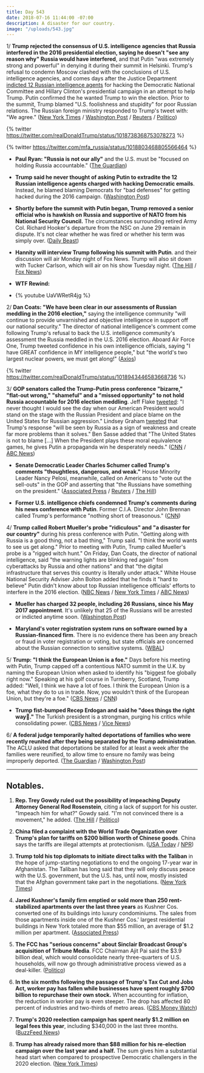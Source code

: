 ```yaml
---
title: Day 543
date: 2018-07-16 11:44:00 -07:00
description: A disaster for our country.
image: "/uploads/543.jpg"
---
```


1/ **Trump rejected the consensus of U.S. intelligence agencies that Russia interfered in the 2016 presidential election, saying he doesn't "see any reason why" Russia would have interfered**, and that Putin "was extremely strong and powerful" in denying it during their summit in Helsinki. Trump's refusal to condemn Moscow clashed with the conclusions of U.S. intelligence agencies, and comes days after the Justice Department [indicted 12 Russian intelligence agents](https://whatthefuckjusthappenedtoday.com/2018/07/13/day-540/#1-deputy-attorney-general-rod-rosens) for hacking the Democratic National Committee and Hillary Clinton's presidential campaign in an attempt to help Trump. Putin confirmed the he wanted Trump to win the election. Prior to the summit, Trump blamed "U.S. foolishness and stupidity" for poor Russian relations. The Russian foreign ministry responded to Trump's tweet with: "We agree." ([New York Times](https://www.nytimes.com/2018/07/16/world/europe/trump-putin-summit-helsinki.html) / [Washington Post](https://www.washingtonpost.com/politics/ahead-of-putin-summit-trump-faults-us-stupidity-for-poor-relations-with-russia/2018/07/16/297f671c-88c0-11e8-a345-a1bf7847b375_story.html) / [Reuters](https://www.reuters.com/article/us-usa-russia-summit/trump-and-putin-to-hold-first-summit-talks-as-twitchy-west-looks-on-idUSKBN1K601D) / [Politico](https://www.politico.com/story/2018/07/16/putin-trump-win-election-2016-722486))

{% twitter https://twitter.com/realDonaldTrump/status/1018738368753078273 %}

{% twitter https://twitter.com/mfa_russia/status/1018803468805566464 %}

* **Paul Ryan: "Russia is not our ally"** and the U.S. must be "focused on holding Russia accountable." ([The Guardian](https://www.theguardian.com/us-news/live/2018/jul/16/trump-putin-summit-helsinki-russia-live?page=with:block-5b4cdaabe4b017453414c7b0#block-5b4cdaabe4b017453414c7b0))

* **Trump said he never thought of asking Putin to extradite the 12 Russian intelligence agents charged with hacking Democratic emails**.  Instead, he blamed blaming Democrats for "bad defenses" for getting hacked during the 2016 campaign. ([Washington Post](https://www.washingtonpost.com/politics/i-hadnt-thought-of-asking-putin-to-extradite-indicted-russian-agents-trump-says/2018/07/15/766a2d2a-8814-11e8-8b20-60521f27434e_story.html))

* **Shortly before the summit with Putin began, Trump removed a senior official who is hawkish on Russia and supportive of NATO from his National Security Council.** The circumstances surrounding retired Army Col. Richard Hooker's departure from the NSC on June 29 remain in dispute. It's not clear whether he was fired or whether his term was simply over. ([Daily Beast](https://www.thedailybeast.com/russia-hawk-axed-from-national-security-council-right-before-trump-putin-summit))

* **Hannity will interview Trump following his summit with Putin**. and their discussion will air Monday night of Fox News. Trump will also sit down with Tucker Carlson, which will air on his show Tuesday night. ([The Hill](http://thehill.com/homenews/media/397114-hannity-carlson-to-get-first-interviews-with-trump-after-putin-summit) / [Fox News](http://insider.foxnews.com/2018/07/16/sean-hannity-interviews-president-trump-helsinki-after-vladimir-putin-summit))

* **WTF Rewind:**

* {% youtube UaVWRetR4jg %}

2/ **Dan Coats: "We have been clear in our assessments of Russian meddling in the 2016 election,"** saying the intelligence community "will continue to provide unvarnished and objective intelligence in support off our national security." The director of national intelligence's comment come following Trump's refusal to back the U.S. intelligence community's assessment the Russia meddled in the U.S. 2016 election. Aboard Air Force One, Trump tweeted confidence in his own intelligence officials, saying "I have GREAT confidence in MY intelligence people," but "the world's two largest nuclear powers, we must get along!" ([Axios](https://www.axios.com/dan-coats-director-national-intelligence-russia-meddling-trump-2c3718b1-eb59-4e39-8093-50a83690eaf4.html))

{% twitter https://twitter.com/realDonaldTrump/status/1018943446583668736 %}

3/ **GOP senators called the Trump-Putin press conference "bizarre," "flat-out wrong," "shameful" and a "missed opportunity" to not hold Russia accountable for 2016 election meddling**. Jeff Flake [tweeted](https://twitter.com/JeffFlake/status/1018891518654976000): "I never thought I would see the day when our American President would stand on the stage with the Russian President and place blame on the United States for Russian aggression." Lindsey Graham [tweeted](https://twitter.com/LindseyGrahamSC/status/1018890848510119942) that Trump's response "will be seen by Russia as a sign of weakness and create far more problems than it solves." Ben Sasse added that "The United States is not to blame \[...\] When the President plays these moral equivalence games, he gives Putin a propaganda win he desperately needs." ([CNN](https://www.cnn.com/politics/live-news/trump-putin-helsinki/h_d61b8af608731b87487ada127469f57e) / [ABC News](https://abcnews.go.com/Politics/bizarre-shameful-republicans-lead-responses-trump-news-conference/story?id=56622621))

* **Senate Democratic Leader Charles Schumer called Trump's comments "thoughtless, dangerous, and weak."** House Minority Leader Nancy Pelosi, meanwhile, called on Americans to "vote out the sell-outs" in the GOP and asserting that "the Russians have something on the president." ([Associated Press](https://apnews.com/793ca68aa969449f9fa9fabc862e4adf/Lawmakers-call-Trump's-performance-'bizarre,'-'shameful') / [Reuters](https://www.reuters.com/article/us-usa-russia-summit-graham/u-s-lawmakers-call-trump-weak-in-summit-with-russias-putin-idUSKBN1K6261) / [The Hill](http://thehill.com/homenews/house/397240-pelosi-the-russians-have-something-on-the-president))

* **Former U.S. intelligence chiefs condemned Trump's comments during his news conference with Putin**. Former C.I.A. Director John Brennan called Trump's performance "nothing short of treasonous." ([CNN](https://www.cnn.com/2018/07/16/politics/john-brennan-donald-trump-treasonous-vladimir-putin/index.html))

4/ **Trump called Robert Mueller's probe "ridiculous" and "a disaster for our country"** during his press conference with Putin. "Getting along with Russia is a good thing, not a bad thing," Trump said. "I think the world wants to see us get along." Prior to meeting with Putin, Trump called Mueller's probe is a "rigged witch hunt." On Friday, Dan Coats, the director of national intelligence, said "the warning lights are blinking red again" from cyberattacks by Russia and other nations" and that "the digital infrastructure that serves this country is literally under attack." White House National Security Adviser John Bolton added that he finds it "hard to believe" Putin didn't know about top Russian intelligence officials' efforts to interfere in the 2016 election. ([NBC News](https://www.nbcnews.com/politics/white-house/trump-putin-questions-abound-ahead-helsinki-meeting-n891606) / [New York Times](https://www.nytimes.com/2018/07/13/us/politics/dan-coats-intelligence-russia-cyber-warning.html) / [ABC News](https://abcnews.go.com/Politics/find-hard-putin-didnt-russian-interference-us-election/story?id=56586272))

* **Mueller has charged 32 people, including 26 Russians, since his May 2017 appointment**. It's unlikely that 25 of the Russians will be arrested or indicted anytime soon. ([Washington Post](https://www.washingtonpost.com/world/national-security/mueller-pushing-to-wrap-up-parts-of-russia-probe-faces-question-of-american-involvement/2018/07/14/4bdcef90-8786-11e8-8f6c-46cb43e3f306_story.html))

* **Maryland's voter registration system runs on software owned by a Russian-financed firm**. There is no evidence there has been any breach or fraud in voter registration or voting, but state officials are concerned about the Russian connection to sensitive systems. ([WBAL](http://www.wbaltv.com/article/maryland-voter-registration-system-runs-on-russian-owned-software-i-team-learns/22144023))

5/ **Trump: "I think the European Union is a foe."** Days before his meeting with Putin, Trump capped off a contentious NATO summit in the U.K. by naming the European Union when asked to identify his "biggest foe globally right now." Speaking at his golf course in Turnberry, Scotland, Trump added: "Well, I think we have a lot of foes. I think the European Union is a foe, what they do to us in trade. Now, you wouldn't think of the European Union, but they're a foe." ([CBS News](https://www.cbsnews.com/news/donald-trump-interview-cbs-news-european-union-is-a-foe-ahead-of-putin-meeting-in-helsinki-jeff-glor/) / [CNN](https://www.cnn.com/2018/07/15/politics/donald-trump-european-union-foe/index.html))

* **Trump fist-bumped Recep Erdogan and said he "does things the right way."** The Turkish president is a strongman, purging his critics while consolidating power. ([CBS News](https://www.cbsnews.com/news/trump-fist-bumped-turkish-leader-erdogan-said-he-does-things-the-right-way/) / [Vice News](https://news.vice.com/en_us/article/wjk5a9/trump-fist-bumped-turkeys-strongman-erdogan-for-doing-things-the-right-way))

6/ **A federal judge temporarily halted deportations of families who were recently reunited after they being separated by the Trump administration**. The ACLU asked that deportations be stalled for at least a week after the families were reunified, to allow time to ensure no family was being improperly deported. ([The Guardian](https://www.theguardian.com/us-news/2018/jul/16/judge-halts-deportation-families-trump-administration) / [Washington Post](https://www.washingtonpost.com/national/aclu-asks-judge-to-slow-deportations-of-reunified-families/2018/07/16/a076dc9c-8910-11e8-9d59-dccc2c0cabcf_story.html))

---

## Notables.

1. **Rep. Trey Gowdy ruled out the possibility of impeaching Deputy Attorney General Rod Rosenstein**, citing a lack of support for his ouster. "Impeach him for what?" Gowdy said. "I'm not convinced there is a movement," he added. ([The Hill](http://thehill.com/homenews/sunday-talk-shows/397127-gowdy-rules-out-rosenstein-impeachment) / [Politico](https://www.politico.com/story/2018/07/15/gowdy-rosenstein-impeachment-722237))

2. **China filed a complaint with the World Trade Organization over Trump's plan for tariffs on $200 billion worth of Chinese goods**. China says the tariffs are illegal attempts at protectionism. ([USA Today](https://www.usatoday.com/story/money/business/2018/07/16/trade-wars-china-files-complaint-wto-over-us-plan-tariffs/787305002/) / [NPR](https://www.npr.org/2018/07/16/629390937/china-files-wto-complaint-over-u-s-tariff-on-200-billion-of-imports))

3. **Trump told his top diplomats to initiate direct talks with the Taliban** in the hope of jump-starting negotiations to end the ongoing 17-year war in Afghanistan. The Taliban has long said that they will only discuss peace with the U.S. government, but the U.S. has, until now, mostly insisted that the Afghan government take part in the negotiations. ([New York Times](https://www.nytimes.com/2018/07/15/world/asia/afghanistan-taliban-direct-negotiations.html))

4. **Jared Kushner's family firm emptied or sold more than 250 rent-stabilized apartments over the last three years** as Kushner Cos. converted one of its buildings into luxury condominiums. The sales from those apartments inside one of the Kushner Cos.' largest residential buildings in New York totaled more than $55 million, an average of $1.2 million per apartment. ([Associated Press](https://apnews.com/00b4e72ad95d4580ad3cb258b2c3444d))

5. **The FCC has "serious concerns" about Sinclair Broadcast Group's acquisition of Tribune Media**. FCC Chairman Ajit Pai said the $3.9 billion deal, which would consolidate nearly three-quarters of U.S. households, will now go through administrative process viewed as a deal-killer. ([Politico](https://www.politico.com/story/2018/07/16/fcc-sends-sinclair-mega-deal-to-likely-doom-722423))

6. **In the six months following the passage of Trump's Tax Cut and Jobs Act, worker pay has fallen while businesses have spent roughly $700 billion to repurchase their own stock.** When accounting for inflation, the reduction in worker pay is even steeper. The drop has affected 80 percent of industries and two-thirds of metro areas. ([CBS Money Watch](https://www.cbsnews.com/news/worker-wages-drop-while-companies-spend-billions-to-boost-stocks/))

7. **Trump's 2020 reelection campaign has spent nearly $1.2 million on legal fees this year**, including $340,000 in the last three months. ([BuzzFeed News](https://www.buzzfeed.com/tariniparti/trump-campaign-spending-legal-fees-july))

8. **Trump has already raised more than $88 million for his re-election campaign over the last year and a half.** The sum gives him a substantial head start when compared to prospective Democratic challengers in the 2020 election. ([New York Times](https://www.nytimes.com/2018/07/15/us/politics/trump-fundraising-campaign.html))